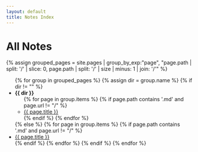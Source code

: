```yaml
---
layout: default
title: Notes Index
---
```


# All Notes

{% assign grouped_pages = site.pages | group_by_exp:"page", "page.path | split: '/' | slice: 0, page.path | split: '/' | size | minus: 1 | join: '/'" %}

<ul>
  {% for group in grouped_pages %}
    {% assign dir = group.name %}
    {% if dir != "" %}
      <li><strong>{{ dir }}</strong>
        <ul>
          {% for page in group.items %}
            {% if page.path contains '.md' and page.url != "/" %}
              <li><a href="{{ page.url | relative_url }}">{{ page.title }}</a></li>
            {% endif %}
          {% endfor %}
        </ul>
      </li>
    {% else %}
      {% for page in group.items %}
        {% if page.path contains '.md' and page.url != "/" %}
          <li><a href="{{ page.url | relative_url }}">{{ page.title }}</a></li>
        {% endif %}
      {% endfor %}
    {% endif %}
  {% endfor %}
</ul>
